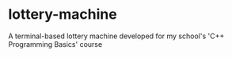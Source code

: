 # lottery-machine
A terminal-based lottery machine developed for my school's 'C++ Programming Basics' course
